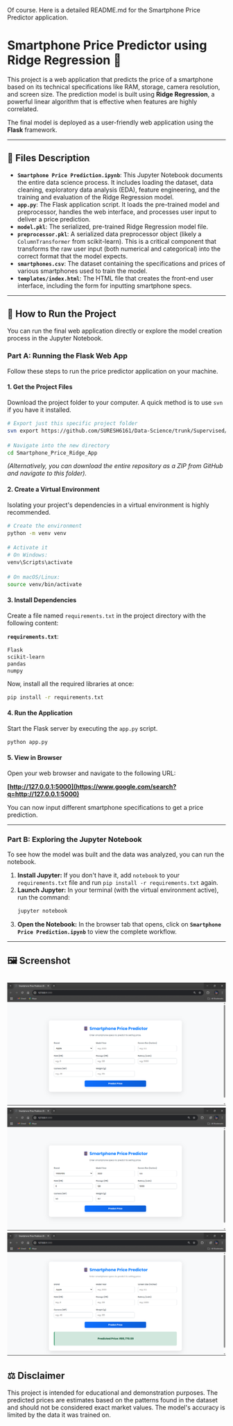 Of course. Here is a detailed README.md for the Smartphone Price Predictor application.

# Smartphone Price Predictor using Ridge Regression 📱

This project is a web application that predicts the price of a smartphone based on its technical specifications like RAM, storage, camera resolution, and screen size. The prediction model is built using **Ridge Regression**, a powerful linear algorithm that is effective when features are highly correlated.

The final model is deployed as a user-friendly web application using the **Flask** framework.

-----

## 📄 Files Description

  * **`Smartphone Price Prediction.ipynb`**: This Jupyter Notebook documents the entire data science process. It includes loading the dataset, data cleaning, exploratory data analysis (EDA), feature engineering, and the training and evaluation of the Ridge Regression model.
  * **`app.py`**: The Flask application script. It loads the pre-trained model and preprocessor, handles the web interface, and processes user input to deliver a price prediction.
  * **`model.pkl`**: The serialized, pre-trained Ridge Regression model file.
  * **`preprocessor.pkl`**: A serialized data preprocessor object (likely a `ColumnTransformer` from scikit-learn). This is a critical component that transforms the raw user input (both numerical and categorical) into the correct format that the model expects.
  * **`smartphones.csv`**: The dataset containing the specifications and prices of various smartphones used to train the model.
  * **`templates/index.html`**: The HTML file that creates the front-end user interface, including the form for inputting smartphone specs.

-----

## 🚀 How to Run the Project

You can run the final web application directly or explore the model creation process in the Jupyter Notebook.

### Part A: Running the Flask Web App

Follow these steps to run the price predictor application on your machine.

#### 1\. Get the Project Files

Download the project folder to your computer. A quick method is to use `svn` if you have it installed.

```bash
# Export just this specific project folder
svn export https://github.com/SURESH6161/Data-Science/trunk/Supervised/Smartphone_Price_Ridge_App

# Navigate into the new directory
cd Smartphone_Price_Ridge_App
```

*(Alternatively, you can download the entire repository as a ZIP from GitHub and navigate to this folder).*

#### 2\. Create a Virtual Environment

Isolating your project's dependencies in a virtual environment is highly recommended.

```bash
# Create the environment
python -m venv venv

# Activate it
# On Windows:
venv\Scripts\activate

# On macOS/Linux:
source venv/bin/activate
```

#### 3\. Install Dependencies

Create a file named `requirements.txt` in the project directory with the following content:

**`requirements.txt`**:

```
Flask
scikit-learn
pandas
numpy
```

Now, install all the required libraries at once:

```bash
pip install -r requirements.txt
```

#### 4\. Run the Application

Start the Flask server by executing the `app.py` script.

```bash
python app.py
```

#### 5\. View in Browser

Open your web browser and navigate to the following URL:

**[http://127.0.0.1:5000](https://www.google.com/search?q=http://127.0.0.1:5000)**

You can now input different smartphone specifications to get a price prediction.

-----

### Part B: Exploring the Jupyter Notebook

To see how the model was built and the data was analyzed, you can run the notebook.

1.  **Install Jupyter:** If you don't have it, add `notebook` to your `requirements.txt` file and run `pip install -r requirements.txt` again.
2.  **Launch Jupyter:** In your terminal (with the virtual environment active), run the command:
    ```bash
    jupyter notebook
    ```
3.  **Open the Notebook:** In the browser tab that opens, click on **`Smartphone Price Prediction.ipynb`** to view the complete workflow.

-----

## 🖼️ Screenshot

![General interface](img1.png)
![Filling in the details](img2.png)
![Final predicted result](img3.png)
-----

## ⚖️ Disclaimer

This project is intended for educational and demonstration purposes. The predicted prices are estimates based on the patterns found in the dataset and should not be considered exact market values. The model's accuracy is limited by the data it was trained on.